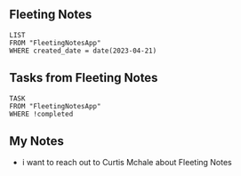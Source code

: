 ## Fleeting Notes
```dataview
LIST
FROM "FleetingNotesApp"
WHERE created_date = date(2023-04-21) 
```

## Tasks from Fleeting Notes
```dataview
TASK
FROM "FleetingNotesApp"
WHERE !completed
```

## My Notes
- i want to reach out to Curtis Mchale about Fleeting Notes